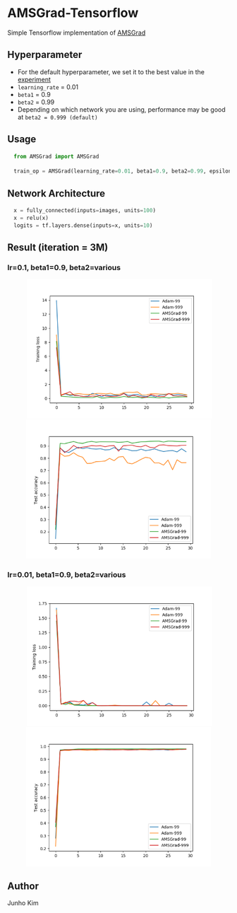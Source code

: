# AMSGrad-Tensorflow
Simple Tensorflow implementation of [AMSGrad](https://openreview.net/pdf?id=ryQu7f-RZ)

## Hyperparameter
* For the default hyperparameter, we set it to the best value in the [experiment](https://fdlm.github.io/post/amsgrad/)
* `learning_rate` = 0.01
* `beta1` = 0.9
* `beta2` = 0.99
* Depending on which network you are using, performance may be good at `beta2 = 0.999 (default)`

## Usage
```python
  from AMSGrad import AMSGrad
  
  train_op = AMSGrad(learning_rate=0.01, beta1=0.9, beta2=0.99, epsilon=1e-8).minimize(loss)
```

## Network Architecture
```python
  x = fully_connected(inputs=images, units=100)
  x = relu(x)
  logits = tf.layers.dense(inputs=x, units=10)
```
## Result (iteration = 3M)
### lr=0.1, beta1=0.9, beta2=various
<div align="center">
   <img src="/assests/lr_01_loss.png" width="420">
  <img src="/assests/lr_01_acc.png"  width="420">
</div>

### lr=0.01, beta1=0.9, beta2=various
<div align="center">
   <img src="/assests/lr_001_loss.png" width="420">
  <img src="/assests/lr_001_acc.png"  width="420">
</div>

## Author
Junho Kim
